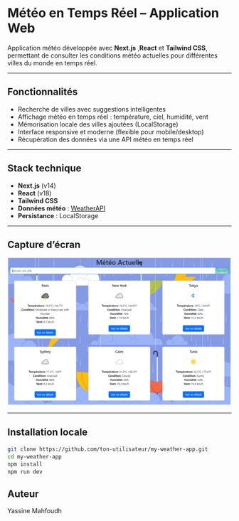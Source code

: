 #  Météo en Temps Réel – Application Web

Application météo développée avec **Next.js** ,**React** et **Tailwind CSS**, permettant de consulter les conditions météo actuelles pour différentes villes du monde en temps réel.

---

##  Fonctionnalités

-  Recherche de villes avec suggestions intelligentes
-  Affichage météo en temps réel : température, ciel, humidité, vent
-  Mémorisation locale des villes ajoutées (LocalStorage)
-  Interface responsive et moderne (flexible pour mobile/desktop)
-  Récupération des données via une API météo en temps réel

---

##  Stack technique

- **Next.js** (v14)
- **React** (v18)
- **Tailwind CSS**
- **Données météo** : [WeatherAPI](https://www.weatherapi.com/)
- **Persistance** : LocalStorage
---

##  Capture d’écran

![alt text](<interface weather app.png>)

---

##  Installation locale

```bash
git clone https://github.com/ton-utilisateur/my-weather-app.git
cd my-weather-app
npm install
npm run dev
```

## Auteur

Yassine Mahfoudh

